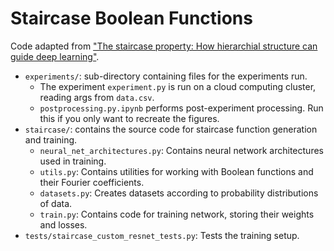 # Staircase Boolean Functions

Code adapted from 
["The staircase property: How hierarchial structure can guide deep learning"](https://arxiv.org/abs/2108.10573).

- `experiments/`: sub-directory containing files for the experiments run. 
  - The experiment `experiment.py` is run on a cloud computing cluster, reading args from `data.csv`.
  - `postprocessing.py.ipynb` performs post-experiment processing. Run this if you only want to recreate the figures.
- `staircase/`: contains the source code for staircase function generation and training.
  - `neural_net_architectures.py`: Contains neural network architectures used in training.
  - `utils.py`: Contains utilities for working with Boolean functions and their Fourier coefficients.
  - `datasets.py`: Creates datasets according to probability distributions of data.
  - `train.py`: Contains code for training network, storing their weights and losses.
- `tests/staircase_custom_resnet_tests.py`: Tests the training setup.